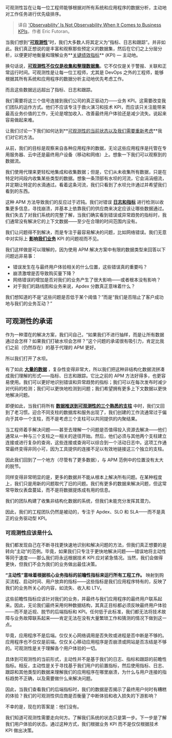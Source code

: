 
<!--
title: 涉及业务KPI的可观测性还是非可观测性吗？
cover: https://cdn.thenewstack.io/media/2024/03/70cc7638-ai-generated-8615473_1280.png
-->

可观测性旨在让每一位工程师能够根据对所有系统和应用程序的数据分析，主动地对工作任务进行优先级排序。

> 译自 ['Observability' Is Not Observability When It Comes to Business KPIs](https://thenewstack.io/observability-is-not-observability-when-it-comes-to-business-kpis/)，作者 Eric Futoran。

当我们想到“**[可观测性](https://thenewstack.io/observability/)**”时，我们大多数人将其定义为“指标、日志和跟踪”。并非如此。我们真正想说的是丰富和观察那些预定义的数据集，然后在它们之上分层分析，以便更好地衡量和理解业务**[关键绩效指标](https://thenewstack.io/measuring-key-kpis-and-platform-engineering-success/)** (KPI) — 主动地。

换句话说，**[可观测性不仅仅是收集和整理数据集](https://thenewstack.io/grappling-with-observability-data-management/)**。它不仅仅是关于警报、关联和正常运行时间。可观测性是让每一位工程师，尤其是 DevOps 之外的工程师，能够根据其所有系统和应用程序的数据分析主动地优先考虑工作。

而且这些数据远远超出了指标、日志和跟踪。

我们需要将这三个信号连接到我们公司的真正驱动力——业务 KPI。这需要改变我们团队的运作方式。他们不应该专注于救火演习和技术 KPI，而应该只关注能带来最高业务价值的工作，无论是增加收入、改善最终用户体验还是减少流失。说起来容易做起来难。

让我们讨论一下我们如何达到**[可观测性的当前状态以及我们需要重新考虑](https://thenewstack.io/rethinking-observability/)**我们对它的方法。

从前，我们的目标是观察来自各种应用程序的数据，无论这些应用程序是托管在专用服务器、云中还是最终用户设备（移动和网络）上。想象一下我们可以观察到的数据流。

我们使用代理来更轻松地集成和收集数据；但是，它们从未收集所有数据，只是在特定时间段内收集某些类型的数据。想象一条顶部有水坝的河流，它会涓涓细流，并定期让特定的水滴通过。看着这条河流，我们只看到了水坝允许通过并希望我们看到的东西。

这种 APM 方法导致我们的反应过于迟钝。我们对错误 **[日志和指标](https://thenewstack.io/metrics-logs-and-traces-more-similar-than-they-appear/)** 进行检测以收集更多信息，寻找崩溃，并基本上依靠我们的供应商来决定应该让哪些数据通过。我们失去了对我们系统的完整了解，当我们确实看到错误或异常趋势的指标时，我们通常没有解决它的上下文数据——至少在合理的时间范围内没有。

我们让问题得不到解决，而是专注于最容易解决的问题，比如网络错误。我们无意中对实际上 **[影响我们业务](https://thenewstack.io/how-devops-affects-business-stakeholders-and-leaders/)** KPI 的问题视而不见。

我们这样做是可以理解的，因为使用 APM 解决方案中有限的数据类型来回答以下问题远非易事：

- 错误发生在与最终用户体验相关的什么位置，这些错误真的重要吗？
- 崩溃激增是否导致购买量下降？
- 网络错误的增加是否对我们的业务产生了很大影响——或者根本没有影响？
- 对于我们的路线图和业务来说，Apdex 分数真正意味着什么？

我们想知道的不是“这些问题是否低于某个阈值？”而是“我们是否阻止了客户成功地与我们的业务互动？”

## 可观测性的承诺

作为一种潜在的解决方案，我们问自己，“如果我们不进行抽样，而是让所有数据通过会怎样？如果我们打破水坝会怎样？”这个问题的承诺很有吸引力，肯定比我们之前（仍然存在）的基于代理的 APM 更好。

所以我们打开了水坝。

有了如此 **[大量的数据](https://thenewstack.io/strategies-for-navigating-data-deluge/)** ，复杂性变得非常大，所以我们把这种非结构化数据流拼凑成我们理解的形式——指标、日志和跟踪。它比之前的 APM 方法好得多，也更容易使用。我们可以更好地识别错误和异常趋势的指标；我们可以在每次发布时减少对代码的检测；我们可以更快地检测到问题；我们希望拥有更多上下文数据以更快地解决问题。

即便如此，当我们将所有 **[数据推送到可观测性的三个熟悉的支柱](https://thenewstack.io/take-control-of-your-observability-data-before-it-controls-you/)** 中时，我们又回到了老习惯。迎合不同支柱的数据库和服务出现了，我们创建的工作流通常过于偏向于其中一个支柱，而不是考虑三个支柱可以共同提供的内聚结果。

当工程师着手解决问题——甚至去理解一个问题是否值得投入资源去解决——他们通常从一种与三个支柱之一相关的途径开始。然后，他们必须与其他两个支柱建立连接或进行复杂的查询，这些连接或查询可以综合到一个活动日志中。这项工作通常最终变得非同小可，因为工具提供的连接不足以有效地链接这三个独立的支柱。

因此我们回到了一个地方（尽管有了更多数据），与 APM 范例中的位置没有太大的脱节。

同样变得非常明显的是，更多的数据并不能从根本上解决所有问题。在某种程度上，我们只是用新的问题取代了旧的问题。我们有更多的数据来解决问题，但这常常导致仪表盘蔓延，而不是将数据提炼成有用的信息。

我们的团队构建了收集非结构化数据的系统，但我们未能充分发挥其潜力。

因此，我们的工程团队仍然是被动的，专注于 Apdex、SLO 和 SLA——而不是真正的业务驱动型 KPI。

### 可观测性应该是什么

我们都发现自己在不断寻找更快速地识别和解决问题的方法，但我们真正想要的是转向“主动”的范例。毕竟，如果我们只专注于更快地解决问题——错误地将主动性等同于速度——那么我们将永远根据技术 KPI 应对紧急情况。当然，我们会做得更快，但我们不会为我们的业务做出最佳决策。

**“主动性”意味着根据核心业务指标的前瞻性指标来运行所有工程工作。** 映射到购买流程、启动时间、用户放弃的指标——这些指标是我们应用程序特有的，反映了我们的业务所关心的内容，如流失、收入和 LTV。

这些前瞻性指标应该针对我们的业务，并最终与我们应用程序的最终用户联系起来。因此，无论我们最终采用何种数据结构，其真正目标都必须反映最终用户体验——而不是近视、脱节的后端指标和 KPI。任何低于此标准，我们都无法将技术故障与业务故障联系起来——肯定无法在没有大量繁琐工作和猜测的情况下做到这一点。

毕竟，应用程序不是后端。仅仅关心网络调用是否失败或进程是否中断是不够的。应用程序也不仅仅是前端。仅仅关心移动应用程序是否崩溃或网站是否冻结是不够的。可观测性是关于理解各个用户体验的一切。

具体到可观测性的当前形式，主动性并不是基于我们的日志、指标和跟踪的前瞻性指标。相反，主动性是关于寻找基于我们用户的前置指标，然后使用指标、日志、跟踪和其他类型的数据来理解我们的应用程序在哪里崩溃，为什么与用户连接的指标趋势不正确，以及需要做什么来解决问题。

因此，当我们查看我们的后端指标时，我们的数据是否揭示了最终用户何时有糟糕的体验？我们的可观测性供应商是否衡量了中断体验和收入损失的下游影响？

不幸的是，现在的答案是：他们没有。

我们知道可观测性需要走向何方。了解我们系统的状态只是第一步。下一步是了解我们用户体验的状态。通过这种方式，我们根据业务 KPI 而不是仅仅根据技术 KPI 做出决策。
